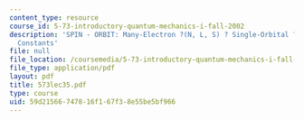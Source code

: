 ```yaml
---
content_type: resource
course_id: 5-73-introductory-quantum-mechanics-i-fall-2002
description: 'SPIN - ORBIT: Many-Electron ?(N, L, S) ? Single-Orbital ?nl Coupling
  Constants'
file: null
file_location: /coursemedia/5-73-introductory-quantum-mechanics-i-fall-2002/59d21566747816f167f38e55be5bf966_573lec35.pdf
file_type: application/pdf
layout: pdf
title: 573lec35.pdf
type: course
uid: 59d21566-7478-16f1-67f3-8e55be5bf966
---
```

